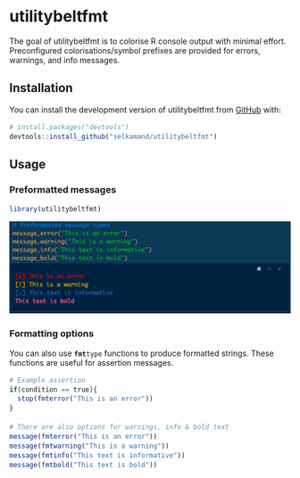 
<!-- README.md is generated from README.Rmd. Please edit that file -->

# utilitybeltfmt

<!-- badges: start -->
<!-- badges: end -->

The goal of utilitybeltfmt is to colorise R console output with minimal
effort. Preconfigured colorisations/symbol prefixes are provided for
errors, warnings, and info messages.

## Installation

You can install the development version of utilitybeltfmt from
[GitHub](https://github.com/selkamand/utilitybeltfmt) with:

``` r
# install.packages("devtools")
devtools::install_github("selkamand/utilitybeltfmt")
```

## Usage

### Preformatted messages

``` r
library(utilitybeltfmt)
```

![](images/paste-46C66429.png)

### Formatting options

You can also use **`fmt`**`type` functions to produce formatted strings.
These functions are useful for assertion messages.

``` r
# Example assertion
if(condition == true){
  stop(fmterror("This is an error"))
}

# There are also options for warnings, info & bold text
message(fmterror("This is an error"))
message(fmtwarning("This is a warning"))
message(fmtinfo("This text is informative"))
message(fmtbold("This text is bold"))
```
